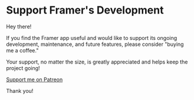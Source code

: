 # Support Framer's Development

Hey there!

If you find the Framer app useful and would like to support its ongoing development, maintenance, and future features, please consider "buying me a coffee."

Your support, no matter the size, is greatly appreciated and helps keep the project going!

<a href="https://www.patreon.com/user?u=16255660" target="_blank" rel="noopener noreferrer" class="custom-patreon-link">Support me on Patreon</a>

Thank you!